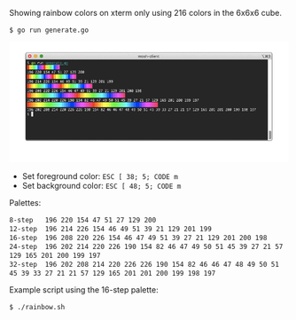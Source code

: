 Showing rainbow colors on xterm only using 216 colors in the 6x6x6 cube.

```console
$ go run generate.go
```

![Rainbow output](output.gif)

- Set foreground color: `ESC [ 38; 5; CODE m`
- Set background color: `ESC [ 48; 5; CODE m`

Palettes:

```
8-step   196 220 154 47 51 27 129 200
12-step  196 214 226 154 46 49 51 39 21 129 201 199
16-step  196 208 220 226 154 46 47 49 51 39 27 21 129 201 200 198
24-step  196 202 214 220 226 190 154 82 46 47 49 50 51 45 39 27 21 57 129 165 201 200 199 197
32-step  196 202 208 214 220 226 226 190 154 82 46 46 47 48 49 50 51 45 39 33 27 21 21 57 129 165 201 201 200 199 198 197
```

Example script using the 16-step palette:

```console
$ ./rainbow.sh
```
